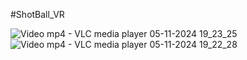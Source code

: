 #ShotBall_VR

![Video mp4 - VLC media player 05-11-2024 19_23_25](https://github.com/user-attachments/assets/8c63c1bc-7d04-4106-bd4a-bfb012249f3b)
![Video mp4 - VLC media player 05-11-2024 19_22_28](https://github.com/user-attachments/assets/d26f44d6-0f0f-4199-a658-44f97fe91d4d)
